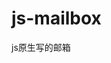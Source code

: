 # js-mailbox
js原生写的邮箱


<html>
	<head>
    <meta http-equiv="Content-Type" content="text/html; charset=utf-8" />
    <title></title>
    </head>
    <style>
    	#word{
			width:1000px;
			height:310px;
			position:absolute;
			border:1px solid gray;
			left:0px;
			top:0px;
		}
		#word1{
			width:200px;
			height:310px;
			float:left;	
		}
		#word2{
			width:800px;
			height:310px;
			float:left;
		}
		#one{
			width:200px;
			height:100px;
			background:#336;	
		}
		#one a{
			background:#336;
			color:white;
			margin-left:20px;
			text-decoration:none;
			line-height:30px;
		}
		#one1{
			width:200px;
			height:200px;
			background:#336;
			margin-top:5px;		
		}
		#one1 a{
			background:#336;
			color:white;
			margin-left:20px;
			text-decoration:none;
			line-height:30px;
		}
		#two{
			width:800px;
			height:50px;
			background:#ccc;
		}
		#two1{
			width:800px;
			height:200px;
		}
		#lay{
			width:300px;
			margin-top:10px;
			float:right;	
		}
		#lay a{
			text-decoration:none;
		}
		
		
		
		
    </style>
    <script src="run.js"></script>
    <script>
    	window.onload = function(){
			
			var oTable = document.getElementById('tabl');
			var oTB= oTable.tBodies[0];
			var oA = document.getElementById('lay');
			var aA = oA.getElementsByTagName('a');
			var oDivSta = document.getElementById('sta');
			var oChk = document.getElementById('che'); //全选
			var oDel = document.getElementById('del'); //删除
			var aChk;
			var arr = [
			["李四1","王者归来....","2017-3-13"],
			["李四2","王者归来....","2017-3-13"],
			["李四3","王者归来....","2017-3-13"],
			["李四4","王者归来....","2017-3-13"],
			["李四5","王者归来....","2017-3-13"],
			["李四6","王者归来....","2017-3-13"],
			["李四7","王者归来....","2017-3-13"],
			["李四8","王者归来....","2017-3-13"],
			["李四9","王者归来....","2017-3-13"],
			["李四10","王者归来....","2017-3-13"],
			["李四11","王者归来....","2017-3-13"],
			["李四12","王者归来....","2017-3-13"],
			["李四13","王者归来....","2017-3-13"],
			["李四14","王者归来....","2017-3-13"],
			["李四15","王者归来....","2017-3-13"],
			["李四16","王者归来....","2017-3-13"],
			["李四17","王者归来....","2017-3-13"],
			["李四18","王者归来....","2017-3-13"],
			["李四19","王者归来....","2017-3-13"],
			["李四21","王者归来....","2017-3-13"],
			["李四22","王者归来....","2017-3-13"],
			["李四23","王者归来....","2017-3-13"],
			["李四24","王者归来....","2017-3-13"],
			["李四25","王者归来....","2017-3-13"]
			
			];
			
			var pageNum = 0;
			var otBody = document.getElementById('tbody');
			
			oChk.onclick = function() { //全选
				for(var i=0; i<aChk.length; i++) {
					aChk[i].checked = oChk.checked; 
				}
			}
			
			oDel.onclick = function(){ //删除
				//alert(aChk.length);
				for(var i=aChk.length-1;i>=0;i--){
					if(aChk[i].checked == true){
						arr.splice(pageNum*5+i,1);	
					}	
				}	
				show();
			}
			
			
			function show(){
				oTB.innerHTML = "";
				var num = 0;
				var aleft = (pageNum+1)*5;
				if(aleft<= arr.length){
					num = 5;
				} else {
					num = arr.length - pageNum*5;
				}
				for(var i=0; i<num;i++){
					var newTr = document.createElement('tr');
					var newTh = document.createElement('th');
					newTh.innerHTML = "<input type = 'checkbox'>";
					
					newTr.appendChild(newTh);
					for(var j = 0;j<3; j++){   
						newTD = document.createElement('td');
						newTD.innerHTML = arr[pageNum*5+i][j];
						newTr.appendChild(newTD);
					}
					oTB.appendChild(newTr);	
				}
				aChk = otBody.getElementsByTagName('input');
				
				oDivSta.innerHTML = "第"+(pageNum+1)+"页/共"+Math.ceil(arr.length/5)+"页";
			}
			show();
			aA[0].onclick = function(){//首页
				if(pageNum =0){
					pageNum =0;
				}
				show();	
			}
			aA[1].onclick = function(){//上一页
				pageNum--;
				if(pageNum <=0){
					pageNum =0;
				}
				show();	
			}
			aA[2].onclick = function(){//下一页
				pageNum++;
				if(pageNum >=parseInt(arr.length/5)){
					pageNum = parseInt(arr.length/5);
				}
				show();	
			}
			aA[3].onclick = function(){ //尾页
				pageNum =parseInt(arr.length/5)
				show();	
			}
			
			
		}
    </script>
    <body>
    	<div id="word">
        	<div id="word1">
            	<div id="one">
                	<a href="##">写信</a><br />
                    <a href="##">收信</a><br />
                    <a href="##">通讯录</a><br />
                </div>
                <div id="one1">
                	<a href="##">收信箱</a><br />
                    <a href="##">星际邮箱</a><br />
                    <a href="##">草稿箱</a><br />
                    <a href="##">己发送</a><br />
                    <a href="##">垃圾箱</a><br />
                    <a href="##">QQ邮件订阅</a><br />
                </div>
            </div>
            <div id="word2">
            	<div id="two">
                	<input type="button" value="删除" id="del">
                    <input type="button" value="转发" id="de2">
                    <input type="button" value="举报" id="de3">
                    
                </div>
                 <div id="two1">
                    <table width= "800" height="200" border="1" cellspacing="0" id="tabl">
                        <thead>
                            <tr>
                                <th width="50"><input type="checkbox" id="che"></th>
                                <th width="120">发件人</th>
                                <th width="500">主题</th>
                                <th width="130">时间</th>
                            </tr>
                        </thead>
                        <tbody id = "tbody">
                          
                        </tbody>
                    </table>
                    <div id="lay">
                   	    <div style=" float:left;" id="sta">第几页/共几页</div>
                        <a href="#">首页</a>
                        <a href="#">上一页</a>
                        <a href="#">下一页</a>
                        <a href="#">尾页</a>
                        
                    </div>
                 </div>
            </div>
        </div>
       
    </body>
</html>


//下面是调用的js代码
// JavaScript Document

function onScrollInfo (){ //JSON鼠标移动
	var scrillTop = document.documentElement.scrpllTop || document.body.scrollTop; //上	
	var scrillLeft = document.documentElement.scrpllLeft || document.body.scrollLeft;//左
	
	var scrWidth = document.body.scrollWidth; //宽
	var scrHeight = document.body.scrollHeight;//高
	
	var pageWidth = window.innerWidth || document.documentElement.scrollWidth; //页面的宽
	var pageHeight = window.innerHeight || document.documentElement.scrollHeight; //页面的高
	
	return{t:scrillTop, l:scrillLeft, w:pageWidth, h:pageHeight, pw:scrWidth, ph:scrHeight}; //返回值
}


function css(obj,attr,value){
	if(arguments.length == 2){
		if(attr == "opacity"){
			if(obj.currentStyle){
				return parseInt(obj.currentStyle[attr]*100);
			} else {
				return parseInt(getComputedStyle(obj,false)[attr]*100);
			}
		} else {
			if(obj.currentStyle){
				return parseInt(obj.currentStyle[attr]);
			} else {
				return parseInt(getComputedStyle(obj,false)[attr]);
			}
		}
	} else {
		if(attr == "opacity"){
			obj.style.opacity = value/100;
			obj.style.filter = "alpha(opacity:"+value+")";
		} else {
			obj.style[attr] = value;
		}
	}
}

function run(obj,json,model,endFunction){               //运动框架
	
		//attr:属性的名称,一组属性
		//json[attr]:相当于原来的iTarget,一组目标值
	
	var speed = 5;    //确定方向，即确定speed的值
	
	
		function runOne(){   //单次运动的函数
			for(var attr in json){
			if(model == 0){ //匀速运动
				if(json[attr] > css(obj,attr)){
					speed = 5;
				} else if(json[attr] <css(obj,attr)){
					speed = -5;
				} else {
					speed = 0;
				}
			} else {  //缓冲运动
				speed = (json[attr] - css(obj,attr))/10;
				if(speed >0){
					speed = Math.ceil(speed);  //向上取整
				} else if(speed<0){
					speed = Math.floor(speed);  //向下取整
				}
			}
				
				//obj.style[attr] = css(obj,attr) + speed;  //走
			//alert(css(obj,attr) + ":" + speed);
			css(obj,attr,css(obj,attr)+speed);
			
			if(css(obj,attr) ==json[attr] ||  Math.abs(json[attr] - css(obj,attr))<Math.abs(speed) ){				//到目标点后，停
					//obj.style[attr] = iTarget;
				css(obj,attr,json[attr]);
				//clearInterval(obj.timer);
				if(endFunction){
					endFunction();
				}
			}
		}
	}
	
	var flag = true; //假设所有要改变的属性，都达到目标值了
	
	for(var attr in json){
		if(css(obj,attr) != json[attr]){
			flag = false;
		}
	}
	
	if(flag){
		clearInterval(obj.timer);
	}
	
	
	clearInterval(obj.timer);       //开启之前先关闭，避免重复开启
	obj.timer = setInterval(runOne,30);  //重复执行单次运动，以达到运动效果
	
}

